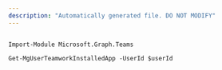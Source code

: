 ```yaml
---
description: "Automatically generated file. DO NOT MODIFY"
---
```


```powershellv1

Import-Module Microsoft.Graph.Teams

Get-MgUserTeamworkInstalledApp -UserId $userId

```